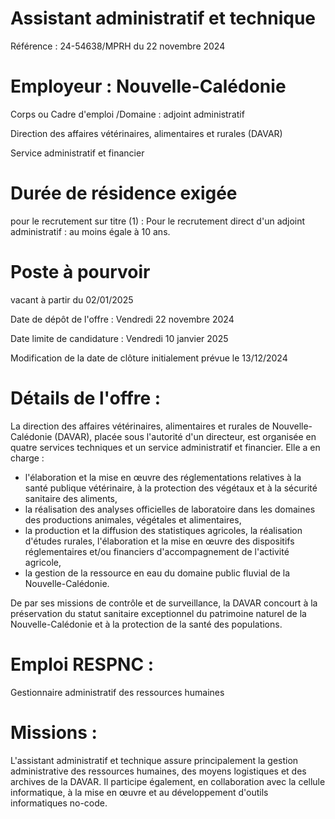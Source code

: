 # Assistant administratif et technique

Référence : 24-54638/MPRH du 22 novembre 2024

# Employeur : Nouvelle-Calédonie

Corps ou Cadre d'emploi /Domaine : adjoint administratif

Direction des affaires vétérinaires, alimentaires et rurales (DAVAR)

Service administratif et financier

# Durée de résidence exigée

pour le recrutement sur titre (1) : Pour le recrutement direct d'un adjoint administratif : au moins égale à 10 ans.

# Poste à pourvoir

vacant à partir du 02/01/2025

Date de dépôt de l'offre : Vendredi 22 novembre 2024

Date limite de candidature : Vendredi 10 janvier 2025

Modification de la date de clôture initialement prévue le 13/12/2024

# Détails de l'offre :

La direction des affaires vétérinaires, alimentaires et rurales de Nouvelle-Calédonie (DAVAR), placée sous l'autorité d'un directeur, est organisée en quatre services techniques et un service administratif et financier. Elle a en charge :

- l'élaboration et la mise en œuvre des réglementations relatives à la santé publique vétérinaire, à la protection des végétaux et à la sécurité sanitaire des aliments,
- la réalisation des analyses officielles de laboratoire dans les domaines des productions animales, végétales et alimentaires,
- la production et la diffusion des statistiques agricoles, la réalisation d'études rurales, l'élaboration et la mise en œuvre des dispositifs réglementaires et/ou financiers d'accompagnement de l'activité agricole,
- la gestion de la ressource en eau du domaine public fluvial de la Nouvelle-Calédonie.

De par ses missions de contrôle et de surveillance, la DAVAR concourt à la préservation du statut sanitaire exceptionnel du patrimoine naturel de la Nouvelle-Calédonie et à la protection de la santé des populations.

# Emploi RESPNC :

Gestionnaire administratif des ressources humaines

# Missions :

L'assistant administratif et technique assure principalement la gestion administrative des ressources humaines, des moyens logistiques et des archives de la DAVAR. Il participe également, en collaboration avec la cellule informatique, à la mise en œuvre et au développement d'outils informatiques no-code.